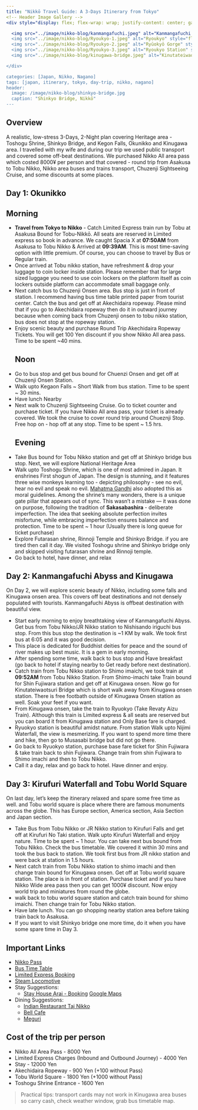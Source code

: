 ```yaml
---
title: "Nikkō Travel Guide: A 3-Days Itinerary from Tokyo"
<!-- Header Image Gallery -->
<div style="display: flex; flex-wrap: wrap; justify-content: center; gap: 5px; margin-bottom: 20px;">

  <img src="../image/nikko-blog/kanmangafuchi.jpeg" alt="Kanmangafuchi Abyss" style="flex: 1 1 18%; max-width: 18%; min-width: 120px;" />
  <img src="../image/nikko-blog/Ryoukyo-1.jpeg" alt="Ryoukyo" style="flex: 1 1 18%; max-width: 18%; min-width: 120px;" />
  <img src="../image/nikko-blog/Ryoukyo-2.jpeg" alt="Ryūokyō Gorge" style="flex: 1 1 18%; max-width: 18%; min-width: 120px;" />
  <img src="../image/nikko-blog/Ryoukyo-3.jpeg" alt="Ryoukyo Station" style="flex: 1 1 18%; max-width: 18%; min-width: 120px;" />
  <img src="../image/nikko-blog/kinugawa-bridge.jpeg" alt="Kinutateiwaotsuri Bridge" style="flex: 1 1 18%; max-width: 18%; min-width: 120px;" />

</div>

categories: [Japan, Nikko, Nagano]
tags: [japan, itinerary, tokyo, day-trip, nikko, nagano]
header:
  image: /image/nikko-blog/shinkyo-bridge.jpg
  caption: "Shinkyo Bridge, Nikkō"
---
```


## Overview
A realistic, low-stress 3-Days, 2-Night plan covering Heritage area - Toshogu Shrine, Shinkyo Bridge, and Kegon Falls, Okunikko and Kinugawa area. I travelled with my wife and during our trip we used public transport and covered some off-beat destinations. We purchased Nikko All area pass which costed 8000¥ per person and that covered - round trip from Asakusa to Tobu Nikko, Nikko area buses and trains transport, Chuzenji Sightseeing Cruise, and some discounts at some places. 

## Day 1: Okunikko 
  ## Morning 
- **Travel from Tokyo to Nikko** - Catch Limited Express train run by Tobu at Asakusa Bound for Tobu-Nikkō. All seats are reserved in Limited express so book in advance. We caught Spacia X at **07:50AM** from Asakusa to Tobu Nikko & Arrived at **09:39AM**. This is most time-saving option with little premium. Of course, you can choose to travel by Bus or Regular train. 
- Once arrived at Tobu nikko station, have refreshment & drop your luggage to coin locker inside station. Please remember that for large sized luggage you need to use coin lockers on the platform itself as coin lockers outside platform can accommodate small baggage only. 
- Next catch bus to Chuzenji Onsen area. Bus stop is just in front of station. I recommend having bus time table printed paper from tourist center. Catch the bus and get off at Akechidaira ropeway. Please mind that if you go to Akechidaira ropeway then do it in outward journey because when coming back from Chuzenji onsen to tobu nikko station, bus does not stop at the ropeway station. 
- Enjoy scenic beauty and purchase Round Trip Akechidaira Ropeway Tickets. You will get 100 Yen discount if you show Nikko All area pass. Time to be spent ~40 mins.
  ## Noon 
- Go to bus stop and get bus bound for Chuenzi Onsen and get off at Chuzenji Onsen Station.
- Walk upto Kegaon Falls ~ Short Walk from bus station. Time to be spent ~ 30 mins. 
- Have lunch Nearby 
- Next walk to Chuzenji Sightseeing Cruise. Go to ticket counter and purchase ticket. If you have Nikko All area pass, your ticket is already covered. We took the cruise to cover round trip around Chueznji Stop. Free hop on - hop off at any stop. Time to be spent ~ 1.5 hrs. 
  ## Evening 
- Take Bus bound for Tobu Nikko station and get off at Shinkyo bridge bus stop. Next, we will explore National Heritage Area 
- Walk upto Toshogu Shrine, which is one of most admired in Japan. It enshrines First shogun of Japan. The design is stunning, and it features three wise monkeys learning too - depicting philosophy - see no evil, hear no evil and speak no evil. [Mahatma Gandhi](https://en.wikipedia.org/wiki/Mahatma_Gandhi) also adopted this as moral guidelines. Among the shrine’s many wonders, there is a unique gate pillar that appears out of sync. This wasn’t a mistake — it was done on purpose, following the tradition of **Sakasabashira** - deliberate imperfection. The idea that seeking absolute perfection invites misfortune, while embracing imperfection ensures balance and protection. Time to be spent ~ 1 hour (Usually there is long queue for ticket purchase)
- Explore Futarasan shrine, Rinnoji Temple and Shinkyo Bridge. if you are tired then call it day. We visited Toshogu shrine and Shinkyo bridge only and skipped visiting futarasan shrine and Rinnoji temple.  
- Go back to hotel, have dinner, and relax

## Day 2: Kanmangafuchi Abyss and Kinugawa 
On Day 2, we will explore scenic beauty of Nikko, including some falls and Kinugawa onsen area. This covers off beat destinations and not densely populated with tourists. Kanmangafuchi Abyss is offbeat destination with beautiful view. 
- Start early morning to enjoy breathtaking view of Kanmangafuchi Abyss. Get bus from Tobu Nikko/JR Nikko station to Nishisando iriguchi bus stop. From this bus stop the destination is ~1 KM by walk. We took first bus at 6:05 and it was good decision. 
- This place is dedicated for Buddhist deities for peace and the sound of river makes up best music. It is a gem in early morning.  
- After spending some time, walk back to bus stop and Have breakfast (go back to hotel if staying nearby to Get ready before next destination).
- Catch train from Tobu Nikko station to Shimo imaichi, we took train at **09:52AM** from Tobu Nikko Station. From Shimo-imachi take Train bound for Shin Fujiwara station and get off at Kinugawa onsen. Now go for Kinutateiwaotsuri Bridge which is short walk away from Kinugawa onsen station. There is free footbath outside of Kinugawa Onsen station as well. Soak your feet if you want. 
- From Kinugawa onsen, take the train to Ryuokyo (Take Revaty Aizu Train). Although this train is Limited express & all seats are reserved but you can board it from Kinugawa station and Only Base fare is charged. 
- Ryuokyo station is beautiful amidst nature. From station Walk upto Nijimi Waterfall, the view is mesmerizing. If you want to spend more time there and hike, then go to Musasabi bridge but did not go there. 
- Go back to Ryuokyo station, purchase base fare ticket for Shin Fujiwara & take train back to shin Fujiwara. Change train from shin Fujiwara to Shimo imachi and then to Tobu Nikko.
- Call it a day, relax and go back to hotel. Have dinner and enjoy.  

## Day 3: Kirufuri Waterfall and Tobu World Square  
On last day, let’s keep the itinerary relaxed and spare some free time as well.  and Tobu world square is place where there are famous monuments across the globe. This has Europe section, America section, Asia Section and Japan section. 
- Take Bus from Tobu Nikko or JR Nikko station to Kirufuri Falls and get off at Kirufuri No Taki station. Walk upto Kirufuri Waterfall and enjoy nature. Time to be spent ~ 1 hour. You can take next bus bound from Tobu Nikko. Check the bus timetable. We covered it within 30 mins and took the bus back to station. We took first bus from JR nikko station and were back at station in 1.5 hours. 
- Next catch train from Tobu Nikko station to shimo imachi and then change train bound for Kinugawa onsen. Get off at Tobu world square station. The place is in front of station. Purchase ticket and if you have Nikko Wide area pass then you can get 1000¥ discount. Now enjoy world trip and miniatures from round the globe. 
- walk back to tobu world square station and catch train bound for shimo imaichi. Then change train for Tobu Nikko station. 
- Have late lunch. You can go shopping nearby station area before taking train back to Asakusa.  
- If you want to visit Shinkyo bridge one more time, do it when you have some spare time in Day 3.

## Important Links 
- [Nikko Pass](https://www.tobu.co.jp/en/ticket/nikko/all.html)
- [Bus Time Table](https://www.tobu-bus.com/pc/area/pdf/nikko_timetablenatu.pdf) 
- [Limited Express Booking](https://tobu-japantrip-tickets.com)
- [Steam Locomotive](https://www.tobu.co.jp/en/sightseeing/nikko_kinugawa/sl/)
- Stay Suggestions:
  - [Stay House Arai - Booking](https://www.booking.com/Share-vDh5wY) [Google Maps](https://maps.app.goo.gl/uUh2JmaEBpzLZDZt5?g_st=ipc)
- Dining Suggestions:
  - [Indian Restaurant Taj Nikko](https://maps.app.goo.gl/H9NAxxWTkYDXEVzz9?g_st=ipc)
  - [Bell Cafe](http://www.cafe-bell.com/)
  - [Meguri](https://shizensaryo-meguri.com/)


## Cost of the trip per person 
- Nikko All Area Pass - 8000 Yen
- Limited Express Charges (Inbound and Outbound Journey) - 4000 Yen
- Stay - 12000 Yen
- Akechidaira Ropeway - 900 Yen (+100 without Pass)
- Tobu World Square - 1800 Yen  (+1000 without Pass)
- Toshogu Shrine Entrance - 1600 Yen 

> Practical tips: transport cards may not work in Kinugawa area buses so carry cash, check weather window, grab bus timetable map.
